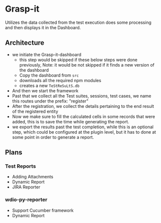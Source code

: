 # Grasp-it

Utilizes the data collected from the test execution does some processing and then displays it in the Dashboard.

## Architecture

- we initiate the Grasp-it-dashboard
  - this step would be skipped if these below steps were done previously, Note: it would be not skipped if it finds a new version of the dashboard
  - Copy the dashboard from `src`
  - downloads all the required npm modules
  - creates a new `TeStReSuLtS.db`
- And then we start the framework
- Past that we collect all the Test suites, sessions, test cases, we name this routes under the prefix: "register"
- After the registration, we collect the details pertaining to the end result of the registered entity
- Now we make sure to fill the calculated cells in some records that were added, this is to save the time while generating the report.
- we export the results past the test completion, while this is an optional step, which could be configured at the plugin level, but it has to done at some point in order to generate a report.

## Plans

### Test Reports
- Adding Attachments
- Dynamic Report
- JIRA Reporter

### wdio-py-reporter
- Support Cucumber framework
- Dynamic Report

